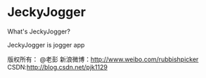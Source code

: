 JeckyJogger
===========
What's JeckyJogger?

JeckyJogger is jogger app


版权所有：
@老彭 
新浪微博：http://www.weibo.com/rubbishpicker
CSDN:http://blog.csdn.net/pjk1129
